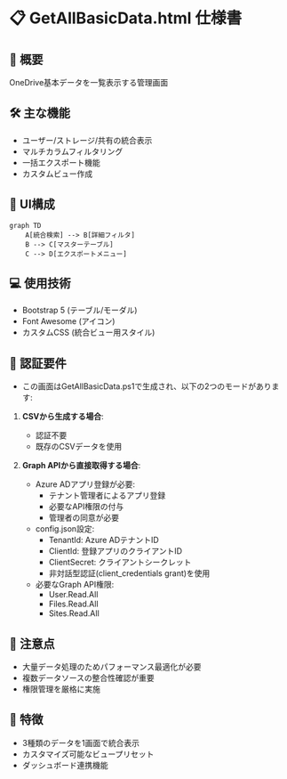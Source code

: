 # 📋 GetAllBasicData.html 仕様書

## 🌟 概要
OneDrive基本データを一覧表示する管理画面

## 🛠️ 主な機能
- ユーザー/ストレージ/共有の統合表示
- マルチカラムフィルタリング
- 一括エクスポート機能
- カスタムビュー作成

## 🎨 UI構成
```mermaid
graph TD
    A[統合検索] --> B[詳細フィルタ]
    B --> C[マスターテーブル]
    C --> D[エクスポートメニュー]
```

## 💻 使用技術
- Bootstrap 5 (テーブル/モーダル)
- Font Awesome (アイコン)
- カスタムCSS (統合ビュー用スタイル)

## 🔐 認証要件
- この画面はGetAllBasicData.ps1で生成され、以下の2つのモードがあります:

1. **CSVから生成する場合**:
   - 認証不要
   - 既存のCSVデータを使用

2. **Graph APIから直接取得する場合**:
   - Azure ADアプリ登録が必要:
     - テナント管理者によるアプリ登録
     - 必要なAPI権限の付与
     - 管理者の同意が必要
   - config.json設定:
     - TenantId: Azure ADテナントID
     - ClientId: 登録アプリのクライアントID
     - ClientSecret: クライアントシークレット
     - 非対話型認証(client_credentials grant)を使用
   - 必要なGraph API権限:
     - User.Read.All
     - Files.Read.All
     - Sites.Read.All

## 🚨 注意点
- 大量データ処理のためパフォーマンス最適化が必要
- 複数データソースの整合性確認が重要
- 権限管理を厳格に実施

## 🎯 特徴
- 3種類のデータを1画面で統合表示
- カスタマイズ可能なビュープリセット
- ダッシュボード連携機能
